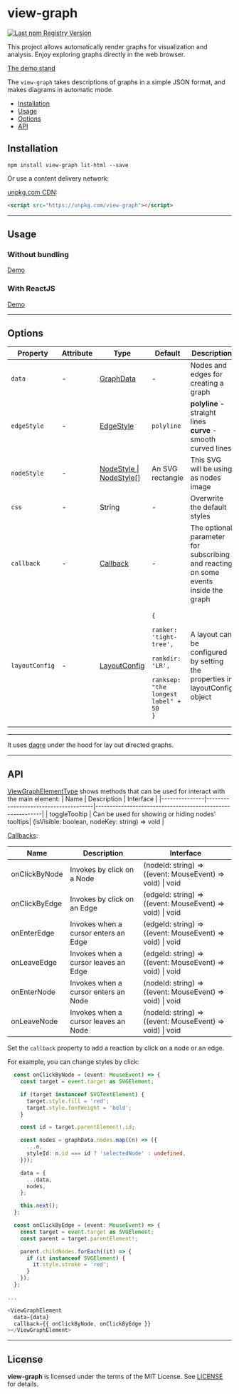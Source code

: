 # view-graph

<a href="https://www.npmjs.com/package/view-graph">
  <img src="https://img.shields.io/npm/v/view-graph.svg?logo=npm" alt="Last npm Registry Version">
</a>

This project allows automatically render graphs for visualization and analysis. Enjoy exploring graphs directly in the web browser.

[The demo stand](https://sumbad.github.io/view-graph/)

The `view-graph` takes descriptions of graphs in a simple JSON format, and makes diagrams in automatic mode.

- [Installation](#installation)
- [Usage](#usage)
- [Options](#options)
- [API](#api)

## Installation

```
npm install view-graph lit-html --save
```

Or use a content delivery network:

[unpkg.com CDN](https://unpkg.com/view-graph):

```html
<script src="https://unpkg.com/view-graph"></script>
```

---

## Usage

### Without bundling

[Demo](https://codepen.io/sumbad/pen/ZExGbpe)

### With ReactJS

[Demo](https://codesandbox.io/s/view-graph-react-q8wn87?file=/src/App.tsx)

---

## Options

<table>
  <thead>
    <tr>
    <th>Property</th>
    <th>Attribute</th>
    <th>Type</th>
    <th>Default</th>
    <th>Description</th>
    </tr>
  </thead>
  <tbody>
    <tr>
      <td>
        <code>data</code>
      </td>
      <td>
        -
      </td>
      <td>
        <a href="./src/@types/graph.type.ts">GraphData</a>
      </td>
      <td>
        -
      </td>
      <td>
        Nodes and edges for creating a graph
      </td>
    </tr>
    <tr>
      <td>
        <code>edgeStyle</code>
      </td>
      <td>
        -
      </td>
      <td>
        <a href="./src/@types/graph.type.ts">EdgeStyle</a>
      </td>
      <td>
        <code>polyline</code>
      </td>
      <td>
        <b>polyline</b> - straight lines
        <br>
        <b>curve</b> - smooth curved lines
      </td>
    </tr>
    <tr>
      <td>
        <code>nodeStyle</code>
      </td>
      <td>
        -
      </td>
      <td>
        <a href="./src/@types/graph.type.ts">NodeStyle | NodeStyle[]</a>
      </td>
      <td>
        An SVG rectangle
      </td>
      <td>
        This SVG will be using as nodes image
      </td>
    </tr>
    <tr>
      <td>
        <code>css</code>
      </td>
      <td>
        -
      </td>
      <td>
        String
      </td>
      <td>
        -
      </td>
      <td>
        Overwrite the default styles
      </td>
    </tr>
    <tr>
      <td>
        <code>callback</code>
      </td>
      <td>
        -
      </td>
      <td>
        <a href="./src/@types/graph.type.ts">Callback</a>
      </td>
      <td>
        -
      </td>
      <td>
        The optional parameter for subscribing and reacting on some events inside the graph
      </td>
    </tr>
    <tr>
      <td>
        <code>layoutConfig</code>
      </td>
      <td>
        -
      </td>
      <td>
        <a href="./src/@types/ViewGraphElementProps.ts">LayoutConfig</a>
      </td>
      <td>
<pre><code>{
  ranker: 'tight-tree',
  rankdir: 'LR',
  ranksep: "the longest label" + 50
}</code></pre>
      </td>
      <td>
        A layout can be configured by setting the properties in layoutConfig object
      </td>
    </tr>
  </tbody>
</table>

---

It uses [dagre](https://github.com/dagrejs/dagre) under the hood for lay out directed graphs.

---

## API

[ViewGraphElementType](./src/viewGraph.element.tsx) shows methods that can be used for interact with the main element:
| Name | Description | Interface |
|---------------|--------------------------------------|-----------------------------------------------------------|
| toggleTooltip | Can be used for showing or hiding nodes' tooltips| (isVisible: boolean, nodeKey: string) => void |

[Callbacks](./src/@types/graph.type.ts):

| Name          | Description                          | Interface                                                 |
| ------------- | ------------------------------------ | --------------------------------------------------------- |
| onClickByNode | Invokes by click on a Node           | (nodeId: string) => ((event: MouseEvent) => void) \| void |
| onClickByEdge | Invokes by click on an Edge          | (edgeId: string) => ((event: MouseEvent) => void) \| void |
| onEnterEdge   | Invokes when a cursor enters an Edge | (edgeId: string) => ((event: MouseEvent) => void) \| void |
| onLeaveEdge   | Invokes when a cursor leaves an Edge | (edgeId: string) => ((event: MouseEvent) => void) \| void |
| onEnterNode   | Invokes when a cursor enters an Node | (nodeId: string) => ((event: MouseEvent) => void) \| void |
| onLeaveNode   | Invokes when a cursor leaves an Node | (nodeId: string) => ((event: MouseEvent) => void) \| void |

Set the `callback` property to add a reaction by click on a node or an edge.

For example, you can change styles by click:

```typescript
  const onClickByNode = (event: MouseEvent) => {
    const target = event.target as SVGElement;

    if (target instanceof SVGTextElement) {
      target.style.fill = 'red';
      target.style.fontWeight = 'bold';
    }

    const id = target.parentElement!.id;

    const nodes = graphData.nodes.map((n) => ({
      ...n,
      styleId: n.id === id ? 'selectedNode' : undefined,
    }));

    data = {
      ...data,
      nodes,
    };

    this.next();
  };

  const onClickByEdge = (event: MouseEvent) => {
    const target = event.target as SVGElement;
    const parent = target.parentElement!;

    parent.childNodes.forEach((it) => {
      if (it instanceof SVGElement) {
        it.style.stroke = 'red';
      }
    });
  };

...

<ViewGraphElement
  data={data}
  callback={{ onClickByNode, onClickByEdge }}
></ViewGraphElement>


```

---

## License

**view-graph** is licensed under the terms of the MIT License. See [LICENSE](./LICENSE) for details.
